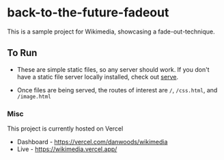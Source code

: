 # back-to-the-future-fadeout

This is a sample project for Wikimedia, showcasing a fade-out-technique.

## To Run
* These are simple static files, so any server should work. If you don't have a static file server locally installed, check out [serve](https://www.npmjs.com/package/serve).

* Once files are being served, the routes of interest are `/`, `/css.html`, and `/image.html`

### Misc
This project is currently hosted on Vercel  
* Dashboard - https://vercel.com/danwoods/wikimedia
* Live - https://wikimedia.vercel.app/